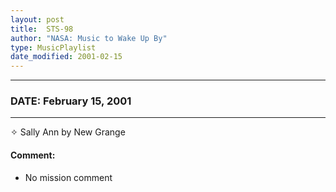 ```yaml
---
layout: post
title:  STS-98
author: "NASA: Music to Wake Up By"
type: MusicPlaylist
date_modified: 2001-02-15
---
```


----
### DATE: February 15, 2001
----
✧ Sally Ann by New Grange

#### Comment:
* No mission comment

